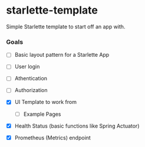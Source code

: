 # starlette-template
Simple Starlette template to start off an app with.

### Goals
- [ ] Basic layout pattern for a Starlette App
- [ ] User login
 - [ ] Athentication
 - [ ] Authorization
- [x] UI Template to work from
    - [ ] Example Pages
- [x] Health Status (basic functions like Spring Actuator)
- [x] Prometheus (Metrics) endpoint

